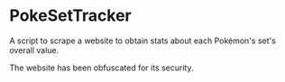 # PokeSetTracker
A script to scrape a website to obtain stats about each Pokémon's set's overall value.

The website has been obfuscated for its security.
